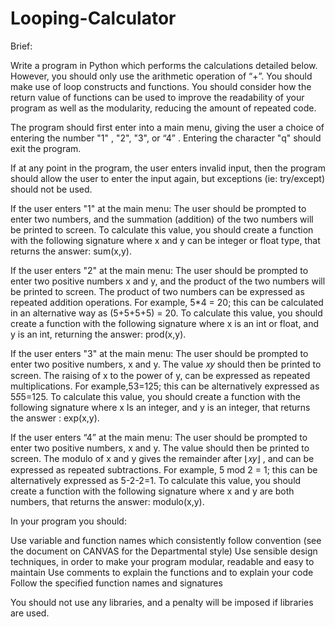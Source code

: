 # Looping-Calculator

Brief:

Write a program in Python which performs the calculations detailed below. However, you should only use the arithmetic operation of “+”. You should make use of loop constructs and functions. You should consider how the return value of functions can be used to improve the readability of your program as well as the modularity, reducing the amount of repeated code.

The program should first enter into a main menu, giving the user a choice of entering the number "1" , "2", "3", or “4” . Entering the character "q" should exit the program.

If at any point in the program, the user enters invalid input, then the program should allow the user to enter the input again, but exceptions (ie: try/except) should not be used.

If the user enters "1" at the main menu:
The user should be prompted to enter two numbers, and the summation (addition) of the two numbers will be printed to screen.
To calculate this value, you should create a function with the following signature where x and y can be integer or float type, that returns the answer: sum(x,y).

If the user enters "2" at the main menu:
The user should be prompted to enter two positive numbers x and y, and the product of the two numbers will be printed to screen. The product of two numbers can be expressed as repeated addition operations. For example, 5*4 = 20; this can be calculated in an alternative way as (5+5+5+5) = 20.
To calculate this value, you should create a function with the following signature where x is an int or float, and y is an int, returning the answer: prod(x,y).

If the user enters "3" at the main menu:
The user should be prompted to enter two positive numbers, x and y. The value 𝑥𝑦  should then be printed to screen. The raising of x to the power of y, can be expressed as repeated multiplications. For example,53=125; this can be alternatively expressed as 5*5*5=125.
To calculate this value, you should create a function with the following signature where x Is an integer, and y is an integer, that returns the answer : exp(x,y).

If the user enters “4” at the main menu:
The user should be prompted to enter two positive numbers, x and y. The value  should then be printed to screen. The modulo of x and y gives the remainder after ⌊𝑥𝑦⌋ ,  and can be expressed as repeated subtractions. For example, 5 mod 2 = 1; this can be alternatively expressed as 5-2-2=1.
To calculate this value, you should create a function with the following signature where x and y are both numbers, that returns the answer: modulo(x,y).

 
In your program you should:

Use variable and function names which consistently follow convention (see the document on CANVAS for the Departmental style)
Use sensible design techniques, in order to make your program modular, readable and easy to maintain
Use comments to explain the functions and to explain your code
Follow the specified function names and signatures

You should not use any libraries, and a penalty will be imposed if libraries are used.
